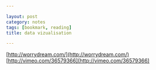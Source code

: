 ```yaml
---

layout: post
category: notes
tags: [bookmark, reading]
title: data vizualisation

---
```


[http://worrydream.com/](http://worrydream.com/)
[http://vimeo.com/36579366](http://vimeo.com/36579366)
